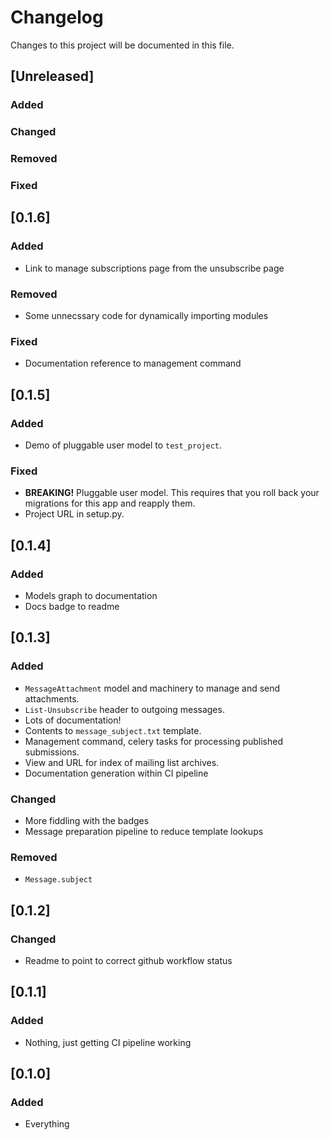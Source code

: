 # Changelog
Changes to this project will be documented in this file.

## [Unreleased]
### Added
### Changed
### Removed
### Fixed

## [0.1.6]
### Added
- Link to manage subscriptions page from the unsubscribe page
### Removed
- Some unnecssary code for dynamically importing modules
### Fixed
- Documentation reference to management command

## [0.1.5]
### Added
- Demo of pluggable user model to `test_project`.
### Fixed
- **BREAKING!** Pluggable user model. This requires that you roll back your migrations for this app and reapply them.
- Project URL in setup.py.

## [0.1.4]
### Added
- Models graph to documentation
- Docs badge to readme

## [0.1.3]
### Added
- `MessageAttachment` model and machinery to manage and send attachments.
- `List-Unsubscribe` header to outgoing messages.
- Lots of documentation!
- Contents to `message_subject.txt` template.
- Management command, celery tasks for processing published submissions.
- View and URL for index of mailing list archives.
- Documentation generation within CI pipeline
### Changed
- More fiddling with the badges
- Message preparation pipeline to reduce template lookups
### Removed
- `Message.subject`

## [0.1.2]
### Changed
- Readme to point to correct github workflow status

## [0.1.1]
### Added
- Nothing, just getting CI pipeline working

## [0.1.0]
### Added
- Everything
